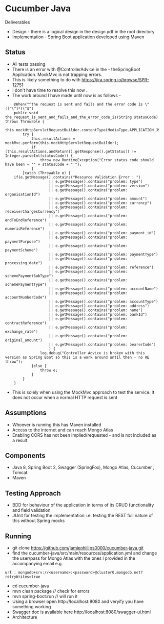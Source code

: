 # Cucumber Java  

Deliverables
* Design - there is a logical design in the design.pdf in the root directory
* Implementation - Spring Boot application developed using Maven 

## Status 
* All tests passing
* There is an error with @ControllerAdvice in the - theSpringBoot Application. MockMvc is not trapping errors. 
* This is likely something to do with  https://jira.spring.io/browse/SPR-12751
* I don't have time to resolve this now .
* The work around I have made until now is as follows -
``` 
	@When("^the request is sent and fails and the error code is \"([^\"]*)\"$")
	public void the_request_is_sent_and_fails_and_the_error_code_is(String statusCode) throws Throwable {
		this.mockHttpServletRequestBuilder.contentType(MediaType.APPLICATION_JSON);
		try {
			this.resultActions = mockMvc.perform(this.mockHttpServletRequestBuilder);
			if (this.resultActions.andReturn().getResponse().getStatus() != Integer.parseInt(statusCode)) {
				throw new RuntimeException("Error status code should have been + '" + statusCode + "'");
			}
		}catch (Throwable e) {
	if(e.getMessage().contains("Resource Validation Error : ")
					|| e.getMessage().contains("problem: type")
					|| e.getMessage().contains("problem: version")
					|| e.getMessage().contains("problem: organisationId")
					|| e.getMessage().contains("problem: amount")
					|| e.getMessage().contains("problem: currency")
					|| e.getMessage().contains("problem: receiverChargesCurrency")
					|| e.getMessage().contains("problem: endToEndReference")
					|| e.getMessage().contains("problem: numericReference")
					|| e.getMessage().contains("problem: payment_id")
					|| e.getMessage().contains("problem: paymentPurpose")
					|| e.getMessage().contains("problem: paymentScheme")
					|| e.getMessage().contains("problem: paymentType")
					|| e.getMessage().contains("problem: processing_date")
					|| e.getMessage().contains("problem: reference")
					|| e.getMessage().contains("problem: schemePaymentSubType")
					|| e.getMessage().contains("problem: schemePaymentType")
					|| e.getMessage().contains("problem: accountName")
					|| e.getMessage().contains("problem: accountNumberCode")
					|| e.getMessage().contains("problem: accountType")
					|| e.getMessage().contains("problem: address")
					|| e.getMessage().contains("problem: name")
					|| e.getMessage().contains("problem: bankId")
					|| e.getMessage().contains("problem: contractReference")
					|| e.getMessage().contains("problem: exchange_rate")
					|| e.getMessage().contains("problem: original_amount")
					|| e.getMessage().contains("problem: bearerCode")
					) {
				log.debug("Controller Advice is broken with this version as Spring Boot so this is a work around until then - no RE throw");
			}else {
				throw e;
			}
		}
	}
```	 
* This is solely when using the MockMvc approach to test the service. It does not occur when a normal HTTP request is sent   

## Assumptions
* Whoever is running this has Maven installed
* Access to the internet and can reach Mongo Atlas
* Enabling CORS has not been implied/requested - and is not included as a result 

## Components
* Java 8, Spring Boot 2, Swagger (SpringFox), Mongo Atlas, Cucumber , Tomcat
* Maven



## Testing Approach 
* BDD for behaviour of the application in terms of its CRUD functionality and field validation
* JUnit for testing the implementation i.e. testing the REST full nature of this without Spring mocks 


## Running 
* git clone https://github.com/jamiephillips0000/cucumber-java.git
* find the cucumber-java/src/main/resources/application.yml and change the user/pass for Mongo Atlas with the ones I provided in the accompanying email e.g. 
```
url : mongodb+srv://<username>:<password>@cluster0.mongodb.net?retryWrites=true
``` 
* cd cucumber-java
* mvn clean package // check for errors
* mvn spring-boot:run // will run it 
* Using a browser open http://localhost:8080 and veryify you have something working 
* Swagger doc is available here http://localhost:8080/swagger-ui.html
* Architecture
	
